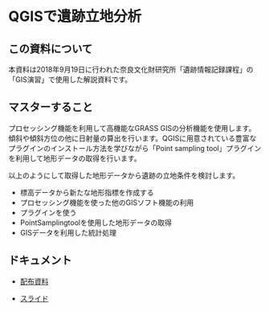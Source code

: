 # QGISで遺跡立地分析

## この資料について

本資料は2018年9月19日に行われた奈良文化財研究所「遺跡情報記録課程」の「GIS演習」で使用した解説資料です。

## マスターすること

プロセッシング機能を利用して高機能なGRASS GISの分析機能を使用します。傾斜や傾斜方位の他に日射量の算出を行います。QGISに用意されている豊富なプラグインのインストール方法を学びながら「Point sampling tool」プラグインを利用して地形データの取得を行います。

以上のようにして取得した地形データから遺跡の立地条件を検討します。

- 標高データから新たな地形指標を作成する
- プロセッシング機能を使った他のGISソフト機能の利用
- プラグインを使う
- PointSamplingtoolを使用した地形データの取得
- GISデータを利用した統計処理
## ドキュメント

- [配布資料](https://github.com/IshiiJunpei/QGISforArcVector/blob/master/05%E6%89%80%E5%9C%A8%E7%A2%BA%E8%AA%8D%E8%AA%BF%E6%9F%BB%E5%A0%B1%E5%91%8A%E6%9B%B8%E3%82%92%E4%BD%9C%E6%88%90%E3%81%99%E3%82%8B.pdf)

-  [スライド](https://IshiiJunpei.github.io/QGISforArcVector)
